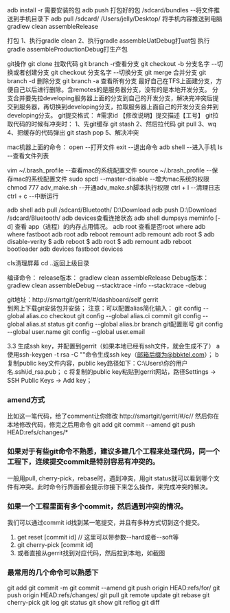 adb install -r 需要安装的包
adb push 打包好的包  /sdcard/bundles  --将文件推送到手机目录下
adb pull /sdcard/ /Users/jelly/Desktop/ 将手机内容推送到电脑
gradlew clean assembleRelease

打包
1、执行gradle clean 
2、执行gradle assembleUatDebug打uat包  执行gradle assembleProductionDebug打生产包

git操作
git clone 拉取代码
git branch -r查看分支
git checkout -b 分支名字 --切换或者创建分支
git checkout 分支名字 --切换分支
git merge 合并分支
git branch -d 删除分支
git branch -a 查看所有分支
最好自己在TFS上面建分支，方便自己以后进行删除。含remotes的是服务器分支，没有的是本地开发分支。
分支合并要先拉developing服务器上面的分支到自己的开发分支，解决完冲突后提交到服务器，再切换到developing分支，拉取服务器上面自己的开发分支合并到developing分支。
git提交格式： #需求id 【修改说明】提交描述【工号】
git拉取代码的时候有冲突时：
1、先git缓存 git stash
2、然后拉代码 git pull
3、wq
4、把缓存的代码弹出 git stash pop
5、解决冲突

mac机器上面的命令：
open --打开文件
exit --退出命令
adb shell --进入手机
ls --查看文件列表

vim ~/.brash_profile  --查看mac的系统配置文件
source ~/.brash_profile  --保存mac的系统配置文件
sudo spctl --master-disable  --增大mac系统的权限
chmod 777 adv_make.sh   --开通adv_make.sh脚本执行权限
ctrl + l --清理日志
ctrl + c --中断运行


adb shell
adb pull /sdcard/Bluetooth/ D:\Download
adb push D:\Download /sdcard/Bluetooth/
adb devices查看连接状态
adb shell dumpsys meminfo [-d] 查看 app（进程）的内存占用情况。
adb root 查看是否root
where adb
where fastboot
adb root
adb reboot remount
adb remount
adb root
$ adb disable-verity
$ adb reboot
$ adb root
$ adb remount
adb reboot bootloader
adb devices 
fastboot devices 

cls清理屏幕
cd ..返回上级目录

编译命令：
release版本：
gradlew clean assembleRelease
Debug版本：
gradlew clean assembleDebug
--stacktrace -info
--stacktrace -debug

git地址：http://smartgit/gerrit/#/dashboard/self
gerrit   
到网上下载git安装包并安装；
注意：可以配置alias简化输入：
git config --global alias.co checkout
git config --global alias.ci commit
git config --global alias.st status
git config --global alias.br branch
git配置账号
git config --global user.name 
git config --global user.email 

3.3 生成ssh key，并配置到gerrit（如果本地已经有ssh文件，就会生成不了）
a 使用ssh-keygen -t rsa -C ""命令生成ssh key（邮箱后缀为@bbktel.com）；
b 复制public key文件内容，public key路径如下：C:\Users\你的用户名\.ssh\id_rsa.pub；
c 将复制的public key粘贴到gerrit网站，路径Settings → SSH Public Keys → Add key；

### amend方式
比如这一笔代码，给了comment让你修改
http://smartgit/gerrit/#/c//
然后你在本地修改代码，修完之后用命令
git add
git commit --amend
git push HEAD:refs/changes/*

### 如果对于有些git命令不熟悉，建议多建几个工程来处理代码，同一个工程下，连续提交commit是特别容易有冲突的。
一般用pull, cherry-pick，rebase时，遇到冲突，用git status就可以看到哪个文件有冲突。此时命令行界面都会提示你接下来怎么操作，来完成冲突的解决。

### 如果一个工程里面有多个commit，然后遇到冲突的情况。
我们可以通过commit id找到某一笔提交，并且有多种方式切到这个提交。
1. get reset [commit id]  // 这里可以带参数--hard或者--soft等
2. git cherry-pick [commit id]
3. 或者直接从gerrit找到对应代码，然后拉到本地，如截图

### 最常用的几个命令可以熟悉下
git add
git commit -m
git commit --amend
git push origin HEAD:refs/for/
git push origin HEAD:refs/changes/
git pull
git remote update
git rebase
git cherry-pick
git log
git status
git show
git reflog
git diff
























































